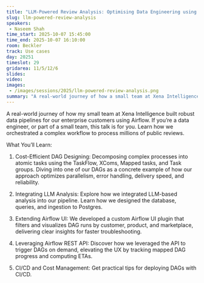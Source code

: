 ```yaml
---
title: "LLM-Powered Review Analysis: Optimising Data Engineering using Airflow"
slug: llm-powered-review-analysis
speakers:
 - Naseem Shah
time_start: 2025-10-07 15:45:00
time_end: 2025-10-07 16:10:00
room: Beckler
track: Use cases
day: 20251
timeslot: 29
gridarea: 11/5/12/6
slides:
video: 
images:
 - /images/sessions/2025/llm-powered-review-analysis.png
summary: "A real-world journey of how a small team at Xena Intelligence built robust data pipelines for our enterprise customers using Airflow. Learn how we orchestrated a complex workflow to process millions of public reviews."
---
```


A real-world journey of how my small team at Xena Intelligence built robust data pipelines for our enterprise customers using Airflow. If you’re a data engineer, or part of a small team, this talk is for you. Learn how we orchestrated a complex workflow to process millions of public reviews.

What You’ll Learn:

1. Cost-Efficient DAG Designing: Decomposing complex processes into atomic tasks using the TaskFlow, XComs, Mapped tasks, and Task groups. Diving into one of our DAGs as a concrete example of how our approach optimizes parallelism, error handling, delivery speed, and reliability.

2. Integrating LLM Analysis: Explore how we integrated LLM-based analysis into our pipeline. Learn how we designed the database, queries, and ingestion to Postgres.

3. Extending Airflow UI: We developed a custom Airflow UI plugin that filters and visualizes DAG runs by customer, product, and marketplace, delivering clear insights for faster troubleshooting.

4. Leveraging Airflow REST API: Discover how we leveraged the API to trigger DAGs on demand, elevating the UX by tracking mapped DAG progress and computing ETAs.

5. CI/CD and Cost Management: Get practical tips for deploying DAGs with CI/CD.